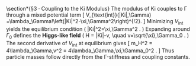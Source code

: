 \section*{§3 · Coupling to the Ki Modulus}
The modulus of Ki couples to Γ through a mixed potential term
\[
V_{\text{int}}(|Ki|,\Gamma)
=\lambda_\Gamma\!\left(|Ki|^2-\xi\,\Gamma^2\right)^{\!2}.
\]
Minimizing $V_{\text{int}}$ yields the equilibrium condition
\(
|Ki|^2=\xi\,\Gamma^2 .
\)
Expanding around $\Gamma_0$ defines the **Higgs-like field**
\(
H = |Ki|-v,
\quad v=\sqrt{\xi}\,\Gamma_0 .
\)
The second derivative of $V_{\text{int}}$ at equilibrium gives
\[
m_H^2 = 4\lambda_\Gamma\,v^2
       = 4\lambda_\Gamma\,\xi\,\Gamma_0^2 .
\]
Thus particle masses follow directly from the Γ-stiffness and coupling constants.